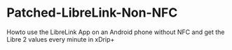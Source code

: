 # Patched-LibreLink-Non-NFC
Howto use the LibreLink App on an Android phone without NFC and get the Libre 2 values every minute in xDrip+
